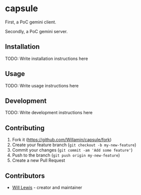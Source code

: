 # capsule

First, a PoC gemini client.

Secondly, a PoC gemini server.

## Installation

TODO: Write installation instructions here

## Usage

TODO: Write usage instructions here

## Development

TODO: Write development instructions here

## Contributing

1. Fork it (<https://github.com/Willamin/capsule/fork>)
2. Create your feature branch (`git checkout -b my-new-feature`)
3. Commit your changes (`git commit -am 'Add some feature'`)
4. Push to the branch (`git push origin my-new-feature`)
5. Create a new Pull Request

## Contributors

- [Will Lewis](https://github.com/Willamin) - creator and maintainer

